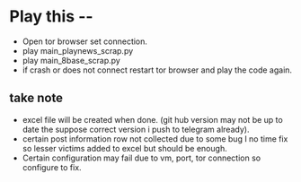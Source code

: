 # Play this --
- Open tor browser set connection.
- play main_playnews_scrap.py
- play main_8base_scrap.py
- if crash or does not connect restart tor browser and play the code again.
## take note
- excel file will be created when done. (git hub version may not be up to date the suppose correct version i push to telegram already).
- certain post information row not collected due to some bug I no time fix so lesser victims added to excel but should be enough.
- Certain configuration may fail due to vm, port, tor connection so configure to fix.


